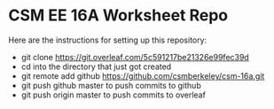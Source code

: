 # CSM EE 16A Worksheet Repo

Here are the instructions for setting up this repository:
- git clone https://git.overleaf.com/5c591217be21326e99fec39d
- cd into the directory that just got created
- git remote add github https://github.com/csmberkeley/csm-16a.git
- git push github master to push commits to github
- git push origin master to push commits to overleaf
